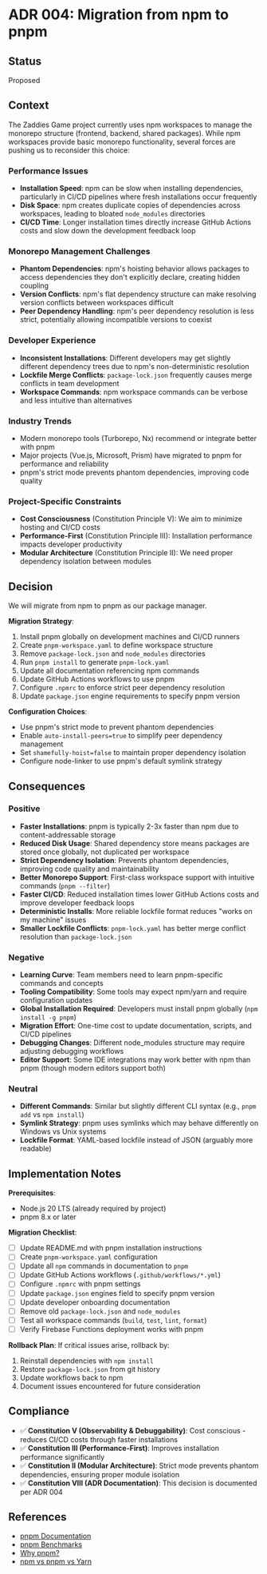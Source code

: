 # ADR 004: Migration from npm to pnpm

## Status

Proposed

## Context

The Zaddies Game project currently uses npm workspaces to manage the monorepo structure (frontend, backend, shared packages). While npm workspaces provide basic monorepo functionality, several forces are pushing us to reconsider this choice:

### Performance Issues

- **Installation Speed**: npm can be slow when installing dependencies, particularly in CI/CD pipelines where fresh installations occur frequently
- **Disk Space**: npm creates duplicate copies of dependencies across workspaces, leading to bloated `node_modules` directories
- **CI/CD Time**: Longer installation times directly increase GitHub Actions costs and slow down the development feedback loop

### Monorepo Management Challenges

- **Phantom Dependencies**: npm's hoisting behavior allows packages to access dependencies they don't explicitly declare, creating hidden coupling
- **Version Conflicts**: npm's flat dependency structure can make resolving version conflicts between workspaces difficult
- **Peer Dependency Handling**: npm's peer dependency resolution is less strict, potentially allowing incompatible versions to coexist

### Developer Experience

- **Inconsistent Installations**: Different developers may get slightly different dependency trees due to npm's non-deterministic resolution
- **Lockfile Merge Conflicts**: `package-lock.json` frequently causes merge conflicts in team development
- **Workspace Commands**: npm workspace commands can be verbose and less intuitive than alternatives

### Industry Trends

- Modern monorepo tools (Turborepo, Nx) recommend or integrate better with pnpm
- Major projects (Vue.js, Microsoft, Prism) have migrated to pnpm for performance and reliability
- pnpm's strict mode prevents phantom dependencies, improving code quality

### Project-Specific Constraints

- **Cost Consciousness** (Constitution Principle V): We aim to minimize hosting and CI/CD costs
- **Performance-First** (Constitution Principle III): Installation performance impacts developer productivity
- **Modular Architecture** (Constitution Principle II): We need proper dependency isolation between modules

## Decision

We will migrate from npm to pnpm as our package manager.

**Migration Strategy**:

1. Install pnpm globally on development machines and CI/CD runners
2. Create `pnpm-workspace.yaml` to define workspace structure
3. Remove `package-lock.json` and `node_modules` directories
4. Run `pnpm install` to generate `pnpm-lock.yaml`
5. Update all documentation referencing npm commands
6. Update GitHub Actions workflows to use pnpm
7. Configure `.npmrc` to enforce strict peer dependency resolution
8. Update `package.json` engine requirements to specify pnpm version

**Configuration Choices**:

- Use pnpm's strict mode to prevent phantom dependencies
- Enable `auto-install-peers=true` to simplify peer dependency management
- Set `shamefully-hoist=false` to maintain proper dependency isolation
- Configure node-linker to use pnpm's default symlink strategy

## Consequences

### Positive

- **Faster Installations**: pnpm is typically 2-3x faster than npm due to content-addressable storage
- **Reduced Disk Usage**: Shared dependency store means packages are stored once globally, not duplicated per workspace
- **Strict Dependency Isolation**: Prevents phantom dependencies, improving code quality and maintainability
- **Better Monorepo Support**: First-class workspace support with intuitive commands (`pnpm --filter`)
- **Faster CI/CD**: Reduced installation times lower GitHub Actions costs and improve developer feedback loops
- **Deterministic Installs**: More reliable lockfile format reduces "works on my machine" issues
- **Smaller Lockfile Conflicts**: `pnpm-lock.yaml` has better merge conflict resolution than `package-lock.json`

### Negative

- **Learning Curve**: Team members need to learn pnpm-specific commands and concepts
- **Tooling Compatibility**: Some tools may expect npm/yarn and require configuration updates
- **Global Installation Required**: Developers must install pnpm globally (`npm install -g pnpm`)
- **Migration Effort**: One-time cost to update documentation, scripts, and CI/CD pipelines
- **Debugging Changes**: Different node_modules structure may require adjusting debugging workflows
- **Editor Support**: Some IDE integrations may work better with npm than pnpm (though modern editors support both)

### Neutral

- **Different Commands**: Similar but slightly different CLI syntax (e.g., `pnpm add` vs `npm install`)
- **Symlink Strategy**: pnpm uses symlinks which may behave differently on Windows vs Unix systems
- **Lockfile Format**: YAML-based lockfile instead of JSON (arguably more readable)

## Implementation Notes

**Prerequisites**:

- Node.js 20 LTS (already required by project)
- pnpm 8.x or later

**Migration Checklist**:

- [ ] Update README.md with pnpm installation instructions
- [ ] Create `pnpm-workspace.yaml` configuration
- [ ] Update all `npm` commands in documentation to `pnpm`
- [ ] Update GitHub Actions workflows (`.github/workflows/*.yml`)
- [ ] Configure `.npmrc` with pnpm settings
- [ ] Update `package.json` engines field to specify pnpm version
- [ ] Update developer onboarding documentation
- [ ] Remove old `package-lock.json` and `node_modules`
- [ ] Test all workspace commands (`build`, `test`, `lint`, `format`)
- [ ] Verify Firebase Functions deployment works with pnpm

**Rollback Plan**:
If critical issues arise, rollback by:

1. Reinstall dependencies with `npm install`
2. Restore `package-lock.json` from git history
3. Update workflows back to npm
4. Document issues encountered for future consideration

## Compliance

- ✅ **Constitution V (Observability & Debuggability)**: Cost conscious - reduces CI/CD costs through faster installations
- ✅ **Constitution III (Performance-First)**: Improves installation performance significantly
- ✅ **Constitution II (Modular Architecture)**: Strict mode prevents phantom dependencies, ensuring proper module isolation
- ✅ **Constitution VIII (ADR Documentation)**: This decision is documented per ADR 004

## References

- [pnpm Documentation](https://pnpm.io/)
- [pnpm Benchmarks](https://pnpm.io/benchmarks)
- [Why pnpm?](https://pnpm.io/motivation)
- [npm vs pnpm vs Yarn](https://pnpm.io/feature-comparison)
